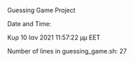Guessing Game Project

Date and Time: 

Κυρ 10 Ιαν 2021 11:57:22 μμ EET

Number of lines in guessing_game.sh:
27
